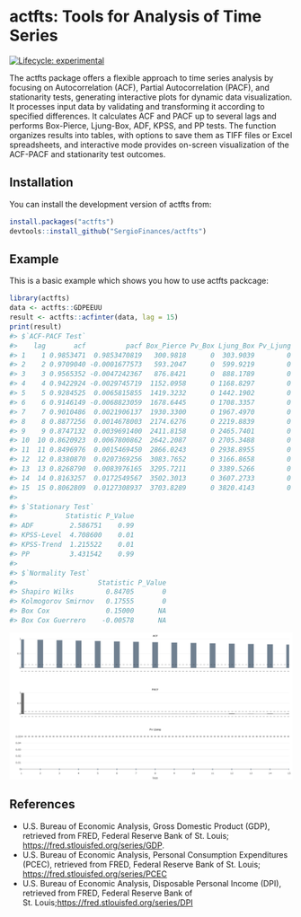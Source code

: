 
<!-- README.md is generated from README.Rmd. Please edit that file -->

# actfts: Tools for Analysis of Time Series

<!-- badges: start -->

[![Lifecycle:
experimental](https://img.shields.io/badge/lifecycle-experimental-orange.svg)](https://lifecycle.r-lib.org/articles/stages.html#experimental)
<!-- badges: end -->

The actfts package offers a flexible approach to time series analysis by
focusing on Autocorrelation (ACF), Partial Autocorrelation (PACF), and
stationarity tests, generating interactive plots for dynamic data
visualization. It processes input data by validating and transforming it
according to specified differences. It calculates ACF and PACF up to
several lags and performs Box-Pierce, Ljung-Box, ADF, KPSS, and PP
tests. The function organizes results into tables, with options to save
them as TIFF files or Excel spreadsheets, and interactive mode provides
on-screen visualization of the ACF-PACF and stationarity test outcomes.

## Installation

You can install the development version of actfts from:

``` r
install.packages("actfts")
devtools::install_github("SergioFinances/actfts")
```

## Example

This is a basic example which shows you how to use actfts packcage:

``` r
library(actfts)
data <- actfts::GDPEEUU
result <- actfts::acfinter(data, lag = 15)
print(result)
#> $`ACF-PACF Test`
#>    lag       acf          pacf Box_Pierce Pv_Box Ljung_Box Pv_Ljung
#> 1    1 0.9853471  0.9853470819   300.9818      0  303.9039        0
#> 2    2 0.9709040 -0.0001677573   593.2047      0  599.9219        0
#> 3    3 0.9565352 -0.0047242367   876.8421      0  888.1789        0
#> 4    4 0.9422924 -0.0029745719  1152.0958      0 1168.8297        0
#> 5    5 0.9284525  0.0065815855  1419.3232      0 1442.1902        0
#> 6    6 0.9146149 -0.0068823059  1678.6445      0 1708.3357        0
#> 7    7 0.9010486  0.0021906137  1930.3300      0 1967.4970        0
#> 8    8 0.8877256  0.0014678003  2174.6276      0 2219.8839        0
#> 9    9 0.8747132  0.0039691400  2411.8158      0 2465.7401        0
#> 10  10 0.8620923  0.0067800862  2642.2087      0 2705.3488        0
#> 11  11 0.8496976  0.0015469450  2866.0243      0 2938.8955        0
#> 12  12 0.8380870  0.0207369256  3083.7652      0 3166.8658        0
#> 13  13 0.8268790  0.0083976165  3295.7211      0 3389.5266        0
#> 14  14 0.8163257  0.0172549567  3502.3013      0 3607.2733        0
#> 15  15 0.8062809  0.0127308937  3703.8289      0 3820.4143        0
#> 
#> $`Stationary Test`
#>            Statistic P_Value
#> ADF         2.586751    0.99
#> KPSS-Level  4.708600    0.01
#> KPSS-Trend  1.215522    0.01
#> PP          3.431542    0.99
#> 
#> $`Normality Test`
#>                    Statistic P_Value
#> Shapiro Wilks        0.84705       0
#> Kolmogorov Smirnov   0.17555       0
#> Box Cox              0.15000      NA
#> Box Cox Guerrero    -0.00578      NA
```

<img src="man/figures/README-plot_example_1.png">

## References

- U.S. Bureau of Economic Analysis, Gross Domestic Product (GDP),
  retrieved from FRED, Federal Reserve Bank of St. Louis;
  <https://fred.stlouisfed.org/series/GDP>.
- U.S. Bureau of Economic Analysis, Personal Consumption Expenditures
  (PCEC), retrieved from FRED, Federal Reserve Bank of St. Louis;
  <https://fred.stlouisfed.org/series/PCEC>
- U.S. Bureau of Economic Analysis, Disposable Personal Income (DPI),
  retrieved from FRED, Federal Reserve Bank of
  St. Louis;<https://fred.stlouisfed.org/series/DPI>
